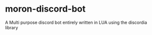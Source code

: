 # moron-discord-bot
A Multi purpose discord bot entirely written in LUA using the discordia library 
